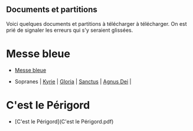 ## Documents et partitions

Voici quelques documents et partitions à télécharger à télécharger. On est prié de signaler les erreurs qui s'y seraient glissées.

# Messe bleue

* [Messe bleue](MesseBleue/MesseBleueLy.pdf)

* Sopranes | [Kyrie](MessBleue/Kyrie-soprano.midi) | [Gloria](MessBleue/Gloria-soprano.midi) | [Sanctus](MessBleue/Sanctus-soprano.midi) | [Agnus Dei](MessBleue/Agnus-soprano.midi) |


# C'est le Périgord
* [C'est le Périgord](C'est le Périgord.pdf)
